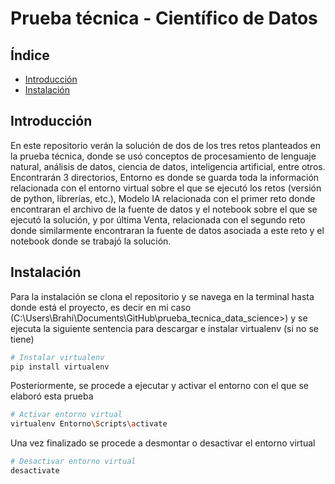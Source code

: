 # Prueba técnica - Científico de Datos

## Índice

- [Introducción](#introducción)
- [Instalación](#instalación)

  
## Introducción

En este repositorio verán la solución de dos de los tres retos planteados en la prueba técnica, donde se usó conceptos de procesamiento de lenguaje natural, análisis de datos, ciencia de datos, inteligencia artificial, entre otros. Encontrarán 3 directorios, Entorno es donde se guarda toda la información relacionada con el entorno virtual sobre el que se ejecutó los retos (versión de python, librerías, etc.), Modelo IA relacionada con el primer reto donde encontraran el archivo de la fuente de datos y el notebook sobre el que se ejecutó la solución, y por última Venta, relacionada con el segundo reto donde similarmente encontraran la fuente de datos asociada a este reto y el notebook donde se trabajó la solución.


## Instalación

Para la instalación se clona el repositorio y se navega en la terminal hasta donde está el proyecto, es decir en mi caso (C:\Users\Brahi\Documents\GitHub\prueba_tecnica_data_science>) y se ejecuta la siguiente sentencia para descargar e instalar virtualenv (si no se tiene)

```bash
# Instalar virtualenv
pip install virtualenv
```

Posteriormente, se procede a ejecutar y activar el entorno con el que se elaboró esta prueba

```bash
# Activar entorno virtual
virtualenv Entorno\Scripts\activate
```

Una vez finalizado se procede a desmontar o desactivar el entorno virtual

```bash
# Desactivar entorno virtual
desactivate
```
